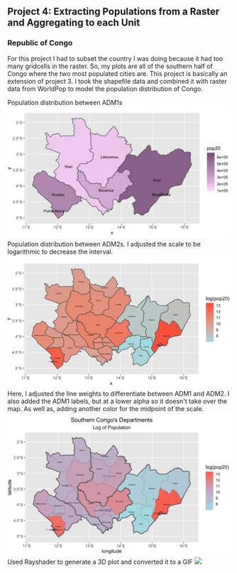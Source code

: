 ## Project 4: Extracting Populations from a Raster and Aggregating to each Unit
### Republic of Congo

For this project I had to subset the country I was doing because it had too many gridcells in the raster. So, my plots are all of the southern half of Congo where the two most populated cities are. This project is basically an extension of project 3. I took the shapefile data and combined it with raster data from WorldPop to model the population distribution of Congo.

Population distribution between ADM1s
![](P4P1P1.png)
Population distribution between ADM2s. I adjusted the scale to be logarithmic to decrease the interval.
![](P4P1P2.png)
Here, I adjusted the line weights to differentiate between ADM1 and ADM2. I also added the ADM1 labels, but at a lower alpha so it doesn't take over the map. As well as, adding another color for the midpoint of the scale.
![](P4P1P3.png)
Used Rayshader to generate a 3D plot and converted it to a GIF
![](ezgif.com-gif-maker.gif)
